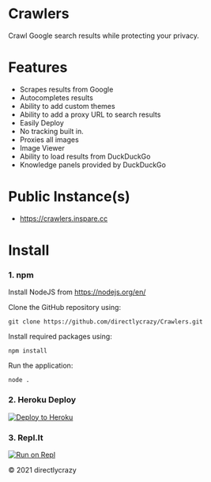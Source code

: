 # Crawlers
Crawl Google search results while protecting your privacy.

# Features
* Scrapes results from Google
* Autocompletes results
* Ability to add custom themes
* Ability to add a proxy URL to search results
* Easily Deploy
* No tracking built in.
* Proxies all images
* Image Viewer
* Ability to load results from DuckDuckGo
* Knowledge panels provided by DuckDuckGo

# Public Instance(s)
* https://crawlers.inspare.cc

# Install
### 1. npm

Install NodeJS from https://nodejs.org/en/

Clone the GitHub repository using:
```
git clone https://github.com/directlycrazy/Crawlers.git
```

Install required packages using:

```
npm install
```

Run the application:

```
node .
```

### 2. Heroku Deploy

[![Deploy to Heroku](https://www.herokucdn.com/deploy/button.svg)](https://heroku.com/deploy?template=https://github.com/directlycrazy/Crawlers)

### 3. Repl.It

[![Run on Repl](https://replit.com/badge/github/directlycrazy/Hyzen)](https://replit.com/github/directlycrazy/Crawlers)

&copy; 2021 directlycrazy
